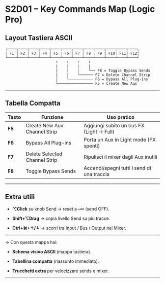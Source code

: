 # S2D01 – Key Commands Map (Logic Pro)

## Layout Tastiera ASCII

```
┌────┬────┬────┬────┬────┬────┬────┬────┬────┬────┬────┬────┐
| F1 | F2 | F3 | F4 | F5 | F6 | F7 | F8 | F9 | F10| F11| F12|
└────┴────┴────┴────┴────┴────┴────┴────┴────┴────┴────┴────┘
                       ↑    ↑    ↑    ↑
                       |    |    |    |
                       |    |    |    └── F8 = Toggle Bypass Sends
                       |    |    └────── F7 = Delete Channel Strip
                       |    └─────────── F6 = Bypass All Plug-ins
                       └──────────────── F5 = Create New Aux
```

---

## Tabella Compatta

|**Tasto**|**Funzione**|**Uso pratico**|
|---|---|---|
|**F5**|Create New Aux Channel Strip|Aggiungi subito un bus FX (Light → Full)|
|**F6**|Bypass All Plug-ins|Porta un Aux in Light mode (FX spenti)|
|**F7**|Delete Selected Channel Strip|Ripulisci il mixer dagli Aux inutili|
|**F8**|Toggle Bypass Sends|Accendi/spegni tutti i send di una traccia|

---

## Extra utili

- **⌥Click** su knob Send → reset a –∞ (send OFF).  
    
- **Shift+⌥Drag** → copia livello Send su più tracce.  
    
- **Ctrl+⌘+↑/↓** → scorri tra Input / Bus / Output nel Mixer.  
    

---

-> Con questa mappa hai:

- **Schema visivo ASCII** (mappa tastiera).  
    
- **Tabellina compatta** (riassunto immediato).  
    
- **Trucchetti extra** per velocizzare sends e mixer.  
    
---